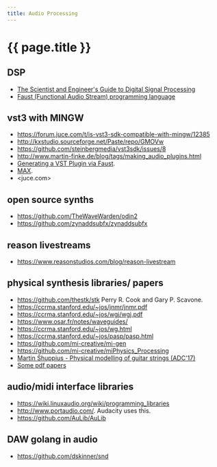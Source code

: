 ```yaml
---
title: Audio Processing
---
```


# {{ page.title }}


## DSP
* [The Scientist and Engineer's Guide to Digital Signal Processing](http://www.dspguide.com/)
* [Faust (Functional Audio Stream) programming language](https://faust.grame.fr/)


## vst3 with MINGW
* <https://forum.juce.com/t/is-vst3-sdk-compatible-with-mingw/12385>
* <http://kxstudio.sourceforge.net/Paste/repo/GMOVw>
* <https://github.com/steinbergmedia/vst3sdk/issues/8>
* <http://www.martin-finke.de/blog/tags/making_audio_plugins.html>
* [Generating a VST Plugin via Faust](https://ccrma.stanford.edu/~jos/fp/Generating_VST_Plugin_Faust.html).
* [MAX](https://cycling74.com/).
* <juce.com>


## open source synths
* <https://github.com/TheWaveWarden/odin2>
* <https://github.com/zynaddsubfx/zynaddsubfx>

## reason livestreams
* <https://www.reasonstudios.com/blog/reason-livestream>

## physical synthesis libraries/ papers
* <https://github.com/thestk/stk> Perry R. Cook and Gary P. Scavone.
* <https://ccrma.stanford.edu/~jos/jnmr/jnmr.pdf>
* <https://ccrma.stanford.edu/~jos/wgj/wgj.pdf>
* <https://www.osar.fr/notes/waveguides/>
* <https://ccrma.stanford.edu/~jos/wg.html>
* <https://ccrma.stanford.edu/~jos/pasp/pasp.html>
* <https://github.com/mi-creative/mi-gen>
* <https://github.com/mi-creative/miPhysics_Processing>
* [Martin Shuppius - Physical modelling of guitar strings (ADC'17)](https://youtu.be/sxt5rxF_PdI)
* [Some pdf papers](https://drive.google.com/drive/folders/1URgFdMjBttXfwUdbf_C2p-XacsSe6hEQ?usp=sharing)


## audio/midi interface libraries

* <https://wiki.linuxaudio.org/wiki/programming_libraries>
* <http://www.portaudio.com/>. Audacity uses this.
* <https://github.com/AuLib/AuLib>

## DAW golang in audio
* <https://github.com/dskinner/snd>
